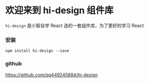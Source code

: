 # 欢迎来到  hi-design 组件库

`hi-design` 是小智自学 React 造的一套组件库，为了更好的学习 React


### 安装



```
npm install hi-design --save
```


### github

https://github.com/qq449245884/hi-design